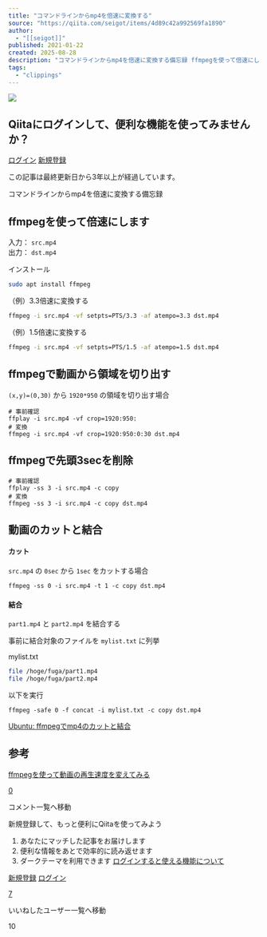 ```yaml
---
title: "コマンドラインからmp4を倍速に変換する"
source: "https://qiita.com/seigot/items/4d89c42a992569fa1890"
author:
  - "[[seigot]]"
published: 2021-01-22
created: 2025-08-28
description: "コマンドラインからmp4を倍速に変換する備忘録 ffmpegを使って倍速にします 入力：src.mp4 出力：dst.mp4 インストール sudo apt install ffmpeg （例）3.3倍速に変換する ffmpeg -i src.mp4 -vf se..."
tags:
  - "clippings"
---
```

![](https://relay-dsp.ad-m.asia/dmp/sync/bizmatrix?pid=c3ed207b574cf11376&d=x18o8hduaj&uid=)

## Qiitaにログインして、便利な機能を使ってみませんか？

[ログイン](https://qiita.com/login?callback_action=login_or_signup&redirect_to=%2Fseigot%2Fitems%2F4d89c42a992569fa1890&realm=qiita) [新規登録](https://qiita.com/signup?callback_action=login_or_signup&redirect_to=%2Fseigot%2Fitems%2F4d89c42a992569fa1890&realm=qiita)

この記事は最終更新日から3年以上が経過しています。

コマンドラインからmp4を倍速に変換する備忘録

## ffmpegを使って倍速にします

入力： `src.mp4`  
出力： `dst.mp4`

インストール

```sh
sudo apt install ffmpeg
```

（例）3.3倍速に変換する

```sh
ffmpeg -i src.mp4 -vf setpts=PTS/3.3 -af atempo=3.3 dst.mp4
```

（例）1.5倍速に変換する

```sh
ffmpeg -i src.mp4 -vf setpts=PTS/1.5 -af atempo=1.5 dst.mp4
```

## ffmpegで動画から領域を切り出す

`(x,y)=(0,30)` から `1920*950` の領域を切り出す場合

```text
# 事前確認
ffplay -i src.mp4 -vf crop=1920:950:
# 変換
ffmpeg -i src.mp4 -vf crop=1920:950:0:30 dst.mp4
```

## ffmpegで先頭3secを削除

```text
# 事前確認
ffplay -ss 3 -i src.mp4 -c copy
# 変換
ffmpeg -ss 3 -i src.mp4 -c copy dst.mp4
```

## 動画のカットと結合

#### カット

`src.mp4` の `0sec` から `1sec` をカットする場合

```text
ffmpeg -ss 0 -i src.mp4 -t 1 -c copy dst.mp4
```

#### 結合

`part1.mp4` と `part2.mp4` を結合する

事前に結合対象のファイルを `mylist.txt` に列挙

mylist.txt

```sh
file /hoge/fuga/part1.mp4
file /hoge/fuga/part2.mp4
```

以下を実行

```text
ffmpeg -safe 0 -f concat -i mylist.txt -c copy dst.mp4
```

[Ubuntu: ffmpegでmp4のカットと結合](https://www.kwonline.org/memo2/2019/03/07/ffmpeg-cut-and-concat-mp4-on-ubuntu/)

## 参考

[ffmpegを使って動画の再生速度を変えてみる](http://fftest33.blog.fc2.com/blog-entry-36.html)

[0](https://qiita.com/seigot/items/#comments)

コメント一覧へ移動

新規登録して、もっと便利にQiitaを使ってみよう

1. あなたにマッチした記事をお届けします
2. 便利な情報をあとで効率的に読み返せます
3. ダークテーマを利用できます
[ログインすると使える機能について](https://help.qiita.com/ja/articles/qiita-login-user)

[新規登録](https://qiita.com/signup?callback_action=login_or_signup&redirect_to=%2Fseigot%2Fitems%2F4d89c42a992569fa1890&realm=qiita) [ログイン](https://qiita.com/login?callback_action=login_or_signup&redirect_to=%2Fseigot%2Fitems%2F4d89c42a992569fa1890&realm=qiita)

[7](https://qiita.com/seigot/items/4d89c42a992569fa1890/likers)

いいねしたユーザー一覧へ移動

10
